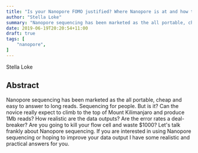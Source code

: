 ```yaml
---
title: "Is your Nanopore FOMO justified? Where Nanopore is at and how to get a piece of the action"
author: "Stella Loke"
summary: "Nanopore sequencing has been marketed as the all portable, cheap and easy to answer to long reads"
date: 2019-06-19T20:20:54+11:00
draft: true
tags: [
    "nanopore",
]
---
```


Stella Loke

## Abstract

Nanopore sequencing has been marketed as the all portable, cheap and easy to answer to long reads. Sequencing for people. But is it? Can the novice really expect to climb to the top of Mount Kilimanjaro and produce 1Mb reads?  How realistic are the data outputs? Are the error rates a deal-breaker? Are you going to kill your flow cell and waste $1000? Let's talk frankly about Nanopore sequencing.  If you are interested in using Nanopore sequencing or hoping to improve your data output I have some realistic and practical answers for you.
